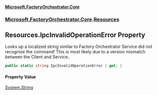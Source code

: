 #### [Microsoft.FactoryOrchestrator.Core](./Microsoft-FactoryOrchestrator-Core.md 'Microsoft.FactoryOrchestrator.Core')
### [Microsoft.FactoryOrchestrator.Core](./Microsoft-FactoryOrchestrator-Core.md 'Microsoft.FactoryOrchestrator.Core').[Resources](./Microsoft-FactoryOrchestrator-Core-Resources.md 'Microsoft.FactoryOrchestrator.Core.Resources')
## Resources.IpcInvalidOperationError Property
Looks up a localized string similar to Factory Orchestrator Service did not recognize the command! This is most likely due to a version mismatch between the Client and Service..  
```csharp
public static string IpcInvalidOperationError { get; }
```
#### Property Value
[System.String](https://docs.microsoft.com/en-us/dotnet/api/System.String 'System.String')  
